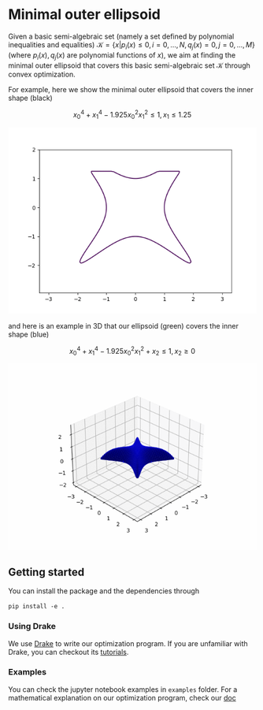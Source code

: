 # Minimal outer ellipsoid
Given a basic semi-algebraic set (namely a set defined by polynomial inequalities and equalities) $\mathcal{K} = \{x |p_i(x)\le 0, i=0,...,N, q_j(x)=0, j=0,...,M\}$ (where $p_i(x), q_j(x)$ are polynomial functions of $x$), we aim at finding the minimal outer ellipsoid that covers this basic semi-algebraic set $\mathcal{K}$ through convex optimization.

For example, here we show the minimal outer ellipsoid that covers the inner shape (black)

$$ x_0^4 + x_1^4 - 1.925x_0^2x_1^2 \le 1, x_1 \le 1.25 $$

![image](./examples/outer_ellipsoid2d.gif)

and here is an example in 3D that our ellipsoid (green) covers the inner shape (blue)

$$ x_0^4 + x_1^4 - 1.925x_0^2x_1^2+x_2\le 1, x_2 \ge 0 $$

![image](./examples/3d_ellipsoid.gif)
## Getting started
You can install the package and the dependencies through
```
pip install -e .
```

### Using Drake
We use [Drake](https://drake.mit.edu) to write our optimization program. If you are unfamiliar with Drake, you can checkout its [tutorials](https://deepnote.com/workspace/Drake-0b3b2c53-a7ad-441b-80f8-bf8350752305/project/Tutorials-2b4fc509-aef2-417d-a40d-6071dfed9199/%2Findex.ipynb).

### Examples
You can check the jupyter notebook examples in `examples` folder. For a mathematical explanation on our optimization program, check our [doc](./docs/formulation.pdf)


